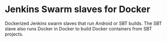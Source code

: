 # Jenkins Swarm slaves for Docker

Dockerized Jenkins swarm slaves that run Android or SBT builds. The SBT slave also runs Docker in Docker to build Docker containers from SBT projects.

